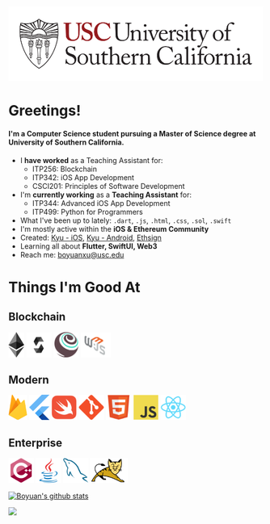 <img src="https://github.com/boyuanx/boyuanx/blob/master/usc1.png?raw=true">

# Greetings!
#### I'm a Computer Science student pursuing a Master of Science degree at University of Southern California.

- I **have worked** as a Teaching Assistant for:
  * ITP256: Blockchain
  * ITP342: iOS App Development
  * CSCI201: Principles of Software Development
- I'm **currently working** as a **Teaching Assistant** for:
  * ITP344: Advanced iOS App Development
  * ITP499: Python for Programmers
- What I've been up to lately: `.dart`, `.js`, `.html`, `.css`, `.sol`, `.swift`
- I'm mostly active within the **iOS & Ethereum Community**
- Created: [Kyu - iOS](https://apps.apple.com/us/app/id1520824364), [Kyu - Android](https://play.google.com/store/apps/details?id=hcp.boyuanx.ohelper), [Ethsign](https://github.com/boyuanx/Ethsign)
- Learning all about **Flutter, SwiftUI, Web3**
- Reach me: boyuanxu@usc.edu

# Things I'm Good At
## Blockchain
<img src="https://github.com/boyuanx/boyuanx/blob/master/Ethereum.png" height="50"> <img src="https://raw.githubusercontent.com/boyuanx/boyuanx/c46636153e74bdcd723d3673c615ddcf673caa8a/Solidity.svg" height="50"> <img src="https://raw.githubusercontent.com/boyuanx/boyuanx/c46636153e74bdcd723d3673c615ddcf673caa8a/truffle-logomark.svg" height="50"> <img src="https://github.com/boyuanx/boyuanx/blob/master/web3js.png" height="50">
## Modern
<img src="https://github.com/boyuanx/boyuanx/blob/master/Firebase_Logo_Logomark.png?raw=true" height="50"> <img src="https://raw.githubusercontent.com/boyuanx/boyuanx/ae7271248dd068828acbd38e69048927204f0121/flutter.svg" height="50"> <img src="https://raw.githubusercontent.com/boyuanx/boyuanx/ae7271248dd068828acbd38e69048927204f0121/swift-original.svg" height="50"> <img src="https://raw.githubusercontent.com/boyuanx/boyuanx/ae7271248dd068828acbd38e69048927204f0121/git-original.svg" height="50"> <img src="https://raw.githubusercontent.com/boyuanx/boyuanx/ae7271248dd068828acbd38e69048927204f0121/html5-original.svg" height="50"> <img src="https://raw.githubusercontent.com/boyuanx/boyuanx/ae7271248dd068828acbd38e69048927204f0121/javascript-original.svg" height="50"> <img src="https://raw.githubusercontent.com/boyuanx/boyuanx/ae7271248dd068828acbd38e69048927204f0121/react-original.svg" height="50">
## Enterprise
<img src="https://raw.githubusercontent.com/boyuanx/boyuanx/ae7271248dd068828acbd38e69048927204f0121/cplusplus-original.svg" height="50"> <img src="https://raw.githubusercontent.com/boyuanx/boyuanx/ae7271248dd068828acbd38e69048927204f0121/java-original.svg" height="50"> <img src="https://raw.githubusercontent.com/boyuanx/boyuanx/ae7271248dd068828acbd38e69048927204f0121/mysql-original.svg" height="50"> <img src="https://github.com/boyuanx/boyuanx/blob/master/Tomcat.png?raw=true" height="50">


[![Boyuan's github stats](https://github-readme-stats.vercel.app/api?username=boyuanx)](https://github.com/anuraghazra/github-readme-stats)

![](https://komarev.com/ghpvc/?username=boyuanx)

